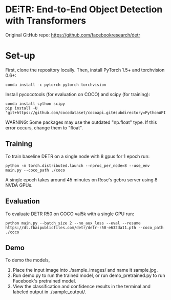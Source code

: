 **DE⫶TR**: End-to-End Object Detection with Transformers
========

Original GitHub repo: https://github.com/facebookresearch/detr

# Set-up
First, clone the repository locally. Then, install PyTorch 1.5+ and torchvision 0.6+:
```
conda install -c pytorch pytorch torchvision
```
Install pycocotools (for evaluation on COCO) and scipy (for training):
```
conda install cython scipy
pip install -U 'git+https://github.com/cocodataset/cocoapi.git#subdirectory=PythonAPI'
```
WARNING: Some packages may use the outdated "np.float" type. If this error occurs, change them to "float".

## Training
To train baseline DETR on a single node with 8 gpus for 1 epoch run:
```
python -m torch.distributed.launch --nproc_per_node=8 --use_env main.py --coco_path ./coco 
```
A single epoch takes around 45 minutes on Rose's gebru server using 8 NVDA GPUs.

## Evaluation
To evaluate DETR R50 on COCO val5k with a single GPU run:
```
python main.py --batch_size 2 --no_aux_loss --eval --resume https://dl.fbaipublicfiles.com/detr/detr-r50-e632da11.pth --coco_path ./coco
```

## Demo
To demo the models,
1. Place the input image into ./sample_images/ and name it sample.jpg.
2. Run demo.py to run the trained model, or run demo_pretrained.py to run Facebook's pretrained model.
3. View the classification and confidence results in the terminal and labeled output in ./sample_output/.
